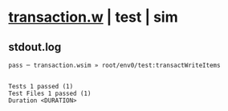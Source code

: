 # [transaction.w](../../../../../../examples/tests/sdk_tests/dynamodb-table/transaction.w) | test | sim

## stdout.log
```log
pass ─ transaction.wsim » root/env0/test:transactWriteItems
 
 
Tests 1 passed (1)
Test Files 1 passed (1)
Duration <DURATION>
```

